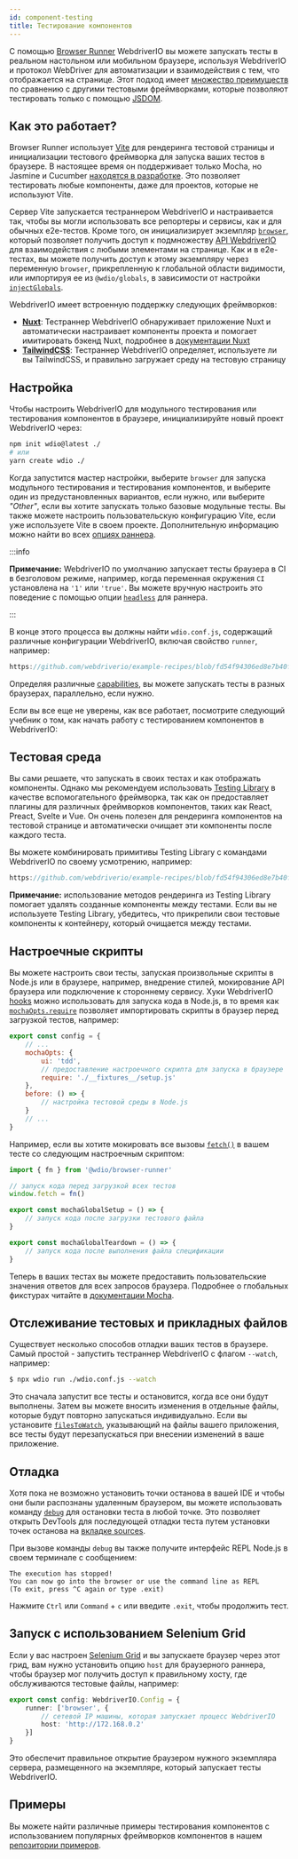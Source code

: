 ```yaml
---
id: component-testing
title: Тестирование компонентов
---
```


С помощью [Browser Runner](/docs/runner#browser-runner) WebdriverIO вы можете запускать тесты в реальном настольном или мобильном браузере, используя WebdriverIO и протокол WebDriver для автоматизации и взаимодействия с тем, что отображается на странице. Этот подход имеет [множество преимуществ](/docs/runner#browser-runner) по сравнению с другими тестовыми фреймворками, которые позволяют тестировать только с помощью [JSDOM](https://www.npmjs.com/package/jsdom).

## Как это работает?

Browser Runner использует [Vite](https://vitejs.dev/) для рендеринга тестовой страницы и инициализации тестового фреймворка для запуска ваших тестов в браузере. В настоящее время он поддерживает только Mocha, но Jasmine и Cucumber [находятся в разработке](https://github.com/orgs/webdriverio/projects/1). Это позволяет тестировать любые компоненты, даже для проектов, которые не используют Vite.

Сервер Vite запускается тестраннером WebdriverIO и настраивается так, чтобы вы могли использовать все репортеры и сервисы, как и для обычных e2e-тестов. Кроме того, он инициализирует экземпляр [`browser`](/docs/api/browser), который позволяет получить доступ к подмножеству [API WebdriverIO](/docs/api) для взаимодействия с любыми элементами на странице. Как и в e2e-тестах, вы можете получить доступ к этому экземпляру через переменную `browser`, прикрепленную к глобальной области видимости, или импортируя ее из `@wdio/globals`, в зависимости от настройки [`injectGlobals`](/docs/api/globals).

WebdriverIO имеет встроенную поддержку следующих фреймворков:

- [__Nuxt__](https://nuxt.com/): Тестраннер WebdriverIO обнаруживает приложение Nuxt и автоматически настраивает компоненты проекта и помогает имитировать бэкенд Nuxt, подробнее в [документации Nuxt](/docs/component-testing/vue#testing-vue-components-in-nuxt)
- [__TailwindCSS__](https://tailwindcss.com/): Тестраннер WebdriverIO определяет, используете ли вы TailwindCSS, и правильно загружает среду на тестовую страницу

## Настройка

Чтобы настроить WebdriverIO для модульного тестирования или тестирования компонентов в браузере, инициализируйте новый проект WebdriverIO через:

```bash
npm init wdio@latest ./
# или
yarn create wdio ./
```

Когда запустится мастер настройки, выберите `browser` для запуска модульного тестирования и тестирования компонентов, и выберите один из предустановленных вариантов, если нужно, или выберите _"Other"_, если вы хотите запускать только базовые модульные тесты. Вы также можете настроить пользовательскую конфигурацию Vite, если уже используете Vite в своем проекте. Дополнительную информацию можно найти во всех [опциях раннера](/docs/runner#runner-options).

:::info

__Примечание:__ WebdriverIO по умолчанию запускает тесты браузера в CI в безголовом режиме, например, когда переменная окружения `CI` установлена на `'1'` или `'true'`. Вы можете вручную настроить это поведение с помощью опции [`headless`](/docs/runner#headless) для раннера.

:::

В конце этого процесса вы должны найти `wdio.conf.js`, содержащий различные конфигурации WebdriverIO, включая свойство `runner`, например:

```ts reference useHTTPS runmeRepository="git@github.com:webdriverio/example-recipes.git" runmeFileToOpen="component-testing%2FREADME.md"
https://github.com/webdriverio/example-recipes/blob/fd54f94306ed8e7b40f967739164dfe4d6d76b41/wdio.comp.conf.js
```

Определяя различные [capabilities](/docs/configuration#capabilities), вы можете запускать тесты в разных браузерах, параллельно, если нужно.

Если вы все еще не уверены, как все работает, посмотрите следующий учебник о том, как начать работу с тестированием компонентов в WebdriverIO:

<LiteYouTubeEmbed
    id="5vp_3tGtnMc"
    title="Getting Started with Component Testing in WebdriverIO"
/>

## Тестовая среда

Вы сами решаете, что запускать в своих тестах и как отображать компоненты. Однако мы рекомендуем использовать [Testing Library](https://testing-library.com/) в качестве вспомогательного фреймворка, так как он предоставляет плагины для различных фреймворков компонентов, таких как React, Preact, Svelte и Vue. Он очень полезен для рендеринга компонентов на тестовой странице и автоматически очищает эти компоненты после каждого теста.

Вы можете комбинировать примитивы Testing Library с командами WebdriverIO по своему усмотрению, например:

```js reference useHTTPS
https://github.com/webdriverio/example-recipes/blob/fd54f94306ed8e7b40f967739164dfe4d6d76b41/component-testing/svelte-example.js
```

__Примечание:__ использование методов рендеринга из Testing Library помогает удалять созданные компоненты между тестами. Если вы не используете Testing Library, убедитесь, что прикрепили свои тестовые компоненты к контейнеру, который очищается между тестами.

## Настроечные скрипты

Вы можете настроить свои тесты, запуская произвольные скрипты в Node.js или в браузере, например, внедрение стилей, мокирование API браузера или подключение к стороннему сервису. Хуки WebdriverIO [hooks](/docs/configuration#hooks) можно использовать для запуска кода в Node.js, в то время как [`mochaOpts.require`](/docs/frameworks#require) позволяет импортировать скрипты в браузер перед загрузкой тестов, например:

```js wdio.conf.js
export const config = {
    // ...
    mochaOpts: {
        ui: 'tdd',
        // предоставление настроечного скрипта для запуска в браузере
        require: './__fixtures__/setup.js'
    },
    before: () => {
        // настройка тестовой среды в Node.js
    }
    // ...
}
```

Например, если вы хотите мокировать все вызовы [`fetch()`](https://developer.mozilla.org/en-US/docs/Web/API/fetch) в вашем тесте со следующим настроечным скриптом:

```js ./fixtures/setup.js
import { fn } from '@wdio/browser-runner'

// запуск кода перед загрузкой всех тестов
window.fetch = fn()

export const mochaGlobalSetup = () => {
    // запуск кода после загрузки тестового файла
}

export const mochaGlobalTeardown = () => {
    // запуск кода после выполнения файла спецификации
}

```

Теперь в ваших тестах вы можете предоставить пользовательские значения ответов для всех запросов браузера. Подробнее о глобальных фикстурах читайте в [документации Mocha](https://mochajs.org/#global-fixtures).

## Отслеживание тестовых и прикладных файлов

Существует несколько способов отладки ваших тестов в браузере. Самый простой - запустить тестраннер WebdriverIO с флагом `--watch`, например:

```sh
$ npx wdio run ./wdio.conf.js --watch
```

Это сначала запустит все тесты и остановится, когда все они будут выполнены. Затем вы можете вносить изменения в отдельные файлы, которые будут повторно запускаться индивидуально. Если вы установите [`filesToWatch`](/docs/configuration#filestowatch), указывающий на файлы вашего приложения, все тесты будут перезапускаться при внесении изменений в ваше приложение.

## Отладка

Хотя пока не возможно установить точки останова в вашей IDE и чтобы они были распознаны удаленным браузером, вы можете использовать команду [`debug`](/docs/api/browser/debug) для остановки теста в любой точке. Это позволяет открыть DevTools для последующей отладки теста путем установки точек останова на [вкладке sources](https://buddy.works/tutorials/debugging-javascript-efficiently-with-chrome-devtools).

При вызове команды `debug` вы также получите интерфейс REPL Node.js в своем терминале с сообщением:

```
The execution has stopped!
You can now go into the browser or use the command line as REPL
(To exit, press ^C again or type .exit)
```

Нажмите `Ctrl` или `Command` + `c` или введите `.exit`, чтобы продолжить тест.

## Запуск с использованием Selenium Grid

Если у вас настроен [Selenium Grid](https://www.selenium.dev/documentation/grid/) и вы запускаете браузер через этот грид, вам нужно установить опцию `host` для браузерного раннера, чтобы браузер мог получить доступ к правильному хосту, где обслуживаются тестовые файлы, например:

```ts title=wdio.conf.ts
export const config: WebdriverIO.Config = {
    runner: ['browser', {
        // сетевой IP машины, которая запускает процесс WebdriverIO
        host: 'http://172.168.0.2'
    }]
}
```

Это обеспечит правильное открытие браузером нужного экземпляра сервера, размещенного на экземпляре, который запускает тесты WebdriverIO.

## Примеры

Вы можете найти различные примеры тестирования компонентов с использованием популярных фреймворков компонентов в нашем [репозитории примеров](https://github.com/webdriverio/component-testing-examples).